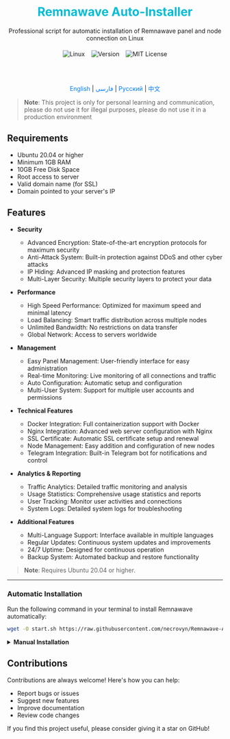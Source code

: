 <div align="center">
  <h1 style="color: #00bcd4;">Remnawave Auto-Installer</h1>
  <p>Professional script for automatic installation of Remnawave panel and node connection on Linux</p>
  
  
  <!-- License, Version, and Platform badges -->
  <div style="display: flex; justify-content: center; gap: 15px; margin-top: 20px;">
    <img src="https://img.shields.io/badge/Platform-Linux-brightgreen" alt="Linux">
    <img src="https://img.shields.io/badge/Version-v0.1%20(Beta)-orange" alt="Version">
    <img src="https://img.shields.io/badge/License-MIT-blue" alt="MIT License">
  </div>

  <br><br>
  <div style="font-size: 14px;">
    <a href="https://github.com/AsanFillter/Remnawave-AutoSetup/blob/main/README.md" style="text-decoration: none; color: #007bff;">English</a> | 
    <a href="https://github.com/AsanFillter/Remnawave-AutoSetup/blob/main/docs/README-fa.md" style="text-decoration: none; color: #007bff;">فارسی</a> | 
    <a href="https://github.com/AsanFillter/Remnawave-AutoSetup/blob/main/docs/README-ru.md" style="text-decoration: none; color: #007bff;">Русский</a> | 
    <a href="https://github.com/AsanFillter/Remnawave-AutoSetup/blob/main/docs/README-zh.md" style="text-decoration: none; color: #007bff;">中文</a>
  </div>
</div>

> **Note**: This project is only for personal learning and communication, please do not use it for illegal purposes, please do not use it in a production environment

## Requirements

- Ubuntu 20.04 or higher
- Minimum 1GB RAM
- 10GB Free Disk Space
- Root access to server
- Valid domain name (for SSL)
- Domain pointed to your server's IP

## Features

- **Security**
  - Advanced Encryption: State-of-the-art encryption protocols for maximum security
  - Anti-Attack System: Built-in protection against DDoS and other cyber attacks
  - IP Hiding: Advanced IP masking and protection features
  - Multi-Layer Security: Multiple security layers to protect your data

- **Performance**
  - High Speed Performance: Optimized for maximum speed and minimal latency
  - Load Balancing: Smart traffic distribution across multiple nodes
  - Unlimited Bandwidth: No restrictions on data transfer
  - Global Network: Access to servers worldwide

- **Management**
  - Easy Panel Management: User-friendly interface for easy administration
  - Real-time Monitoring: Live monitoring of all connections and traffic
  - Auto Configuration: Automatic setup and configuration
  - Multi-User System: Support for multiple user accounts and permissions

- **Technical Features**
  - Docker Integration: Full containerization support with Docker
  - Nginx Integration: Advanced web server configuration with Nginx
  - SSL Certificate: Automatic SSL certificate setup and renewal
  - Node Management: Easy addition and configuration of new nodes
  - Telegram Integration: Built-in Telegram bot for notifications and control

- **Analytics & Reporting**
  - Traffic Analytics: Detailed traffic monitoring and analysis
  - Usage Statistics: Comprehensive usage statistics and reports
  - User Tracking: Monitor user activities and connections
  - System Logs: Detailed system logs for troubleshooting

- **Additional Features**
  - Multi-Language Support: Interface available in multiple languages
  - Regular Updates: Continuous system updates and improvements
  - 24/7 Uptime: Designed for continuous operation
  - Backup System: Automated backup and restore functionality

> **Note**: Requires Ubuntu 20.04 or higher.

---

### Automatic Installation

Run the following command in your terminal to install Remnawave automatically:

```sh
wget -O start.sh https://raw.githubusercontent.com/necrovyn/Remnawave-AutoSetup/main/start.sh && chmod +x start.sh && ./start.sh
```

<details>
<summary><b>Manual Installation</b></summary>

### Panel Installation Steps

1. Install prerequisites:
```sh
sudo apt install -y apt-transport-https ca-certificates curl software-properties-common
curl -fsSL https://download.docker.com/linux/ubuntu/gpg | sudo apt-key add -
sudo add-apt-repository "deb [arch=amd64] https://download.docker.com/linux/ubuntu focal stable"
sudo apt update
sudo apt install -y docker-ce
docker --version
```

2. Create a new file named `jwtgen.py`:
```sh
nano jwtgen.py
```

3. Add the following content to `jwtgen.py`:
```python
import secrets

# Generate JWT_AUTH_SECRET
jwt_auth_secret = secrets.token_hex(32)
print("JWT_AUTH_SECRET:", jwt_auth_secret)

# Generate JWT_API_TOKENS_SECRET
jwt_api_tokens_secret = secrets.token_hex(32)
print("JWT_API_TOKENS_SECRET:", jwt_api_tokens_secret)
```

4. Run the script to generate JWT secrets:
```sh
python3 jwtgen.py
```

5. Save the generated HEX codes for later use.

6. Create a directory for Remnawave and navigate into it:
```sh
mkdir remnawave && cd remnawave
```

7. Download the project configuration file:
```sh
curl -o .env https://raw.githubusercontent.com/remnawave/backend/refs/heads/main/.env.sample
```

8. Edit the configuration file:
```sh
nano .env
```

9. Replace the placeholders with the correct values:
```env
### APP ###
APP_PORT=3000

DATABASE_URL="postgresql://postgres:postgres@remnawave-db:5432/postgres"

### JWT ###
### CHANGE DEFAULT VALUES ###
JWT_AUTH_SECRET=YourFirstHexCode
JWT_API_TOKENS_SECRET=YourSecondHexCode

### TELEGRAM ###
TELEGRAM_BOT_TOKEN=YourTelegramBotToken
TELEGRAM_ADMIN_ID=YourTelegramAdminID
NODES_NOTIFY_CHAT_ID=YourTelegramChatID

### FRONT_END ###
FRONT_END_DOMAIN=*

### SUBSCRIPTION ###
SUB_SUPPORT_URL=https://YourSubdomain
SUB_PROFILE_TITLE=Subscription Profile
SUB_UPDATE_INTERVAL=12
SUB_WEBPAGE_URL=https://YourSubdomain

### SUBSCRIPTION PUBLIC DOMAIN ###
### RAW DOMAIN, WITHOUT HTTP/HTTPS, DO NOT PLACE / to end of domain ###
SUB_PUBLIC_DOMAIN=rw.guilanit.com

EXPIRED_USER_REMARKS=["Subscription expired","Contact support"]
DISABLED_USER_REMARKS=["Subscription disabled","Contact support"]
LIMITED_USER_REMARKS=["Subscription limited","Contact support"]

### SUPERADMIN ###
### CHANGE DEFAULT VALUES ###
SUPERADMIN_USERNAME=YourAdminUsername
SUPERADMIN_PASSWORD=YourAdminPassword

### SWAGGER ###
SWAGGER_PATH=/docs
SCALAR_PATH=/scalar
IS_DOCS_ENABLED=true

### PROMETHEUS ###
METRICS_USER=admin
METRICS_PASS=admin

### WEBHOOK ###
WEBHOOK_ENABLED=true
### Only https:// is allowed
WEBHOOK_URL=https://webhook.site/1234567890
### This secret is used to sign the webhook payload, must be exact 64 characters. Only a-z, 0-9, A-Z are allowed.
WEBHOOK_SECRET_HEADER=vsmu67Kmg6R8FjIOF1WUY8LWBHie4scdEqrfsKmyf4IAf8dY3nFS0wwYHkhh6ZvQ

### CLOUDFLARE ###
# USED ONLY FOR docker-compose-prod-with-cf.yml
# NOT USED BY THE APP ITSELF
CLOUDFLARE_TOKEN=ey...

### Database ###
### For Postgres Docker container ###
# NOT USED BY THE APP ITSELF
POSTGRES_USER=postgres
POSTGRES_PASSWORD=postgres
POSTGRES_DB=postgres
```

10. Create the Docker Compose file:
```sh
nano docker-compose.yml
```

11. Add the following content to `docker-compose.yml`:
```yaml
services:
    remnawave-db:
        image: postgres:17
        container_name: 'remnawave-db'
        hostname: remnawave-db
        restart: always
        env_file:
            - .env
        environment:
            - POSTGRES_USER=${POSTGRES_USER}
            - POSTGRES_PASSWORD=${POSTGRES_PASSWORD}
            - POSTGRES_DB=${POSTGRES_DB}
            - TZ=UTC
        ports:
            - '127.0.0.1:6767:5432'
        volumes:
            - remnawave-db-data:/var/lib/postgresql/data
        networks:
            - remnawave-network
        healthcheck:
            test: ['CMD-SHELL', 'pg_isready -U ${POSTGRES_USER} -d ${POSTGRES_DB}']
            interval: 3s
            timeout: 10s
            retries: 3

    remnawave:
        image: remnawave/backend:latest
        container_name: 'remnawave'
        hostname: remnawave
        restart: always
        ports:
            - '127.0.0.1:3000:3000'
        env_file:
            - .env
        networks:
            - remnawave-network

networks:
    remnawave-network:
        name: remnawave-network
        driver: bridge
        external: false

volumes:
    remnawave-db-data:
        driver: local
        external: false
        name: remnawave-db-data
```

12. Run the following command to start the containers:
```sh
docker compose up -d
```

13. Check the logs to ensure everything is running correctly:
```sh
docker compose logs -f
```

### Node Setup Instructions

After installing the main panel, create a new virtual server with your desired location.

1. First, install Docker on your server:
```sh
sudo apt install -y apt-transport-https ca-certificates curl software-properties-common
curl -fsSL https://download.docker.com/linux/ubuntu/gpg | sudo apt-key add -
sudo add-apt-repository "deb [arch=amd64] https://download.docker.com/linux/ubuntu focal stable"
sudo apt update
sudo apt install -y docker-ce
docker --version
```

2. Update your server:
```sh
sudo apt update && apt upgrade -y
```

3. Create a directory for the Node and create a Docker file:
```sh
mkdir /remnanode && cd /remnanode && nano docker-compose.yml
```

4. Add the following content to `docker-compose.yml`:
```yaml
services:
  remnanode:
    container_name: remnanode
    hostname: remnanode
    image: remnawave/node:latest
    env_file:
      - .env
    network_mode: host
```

5. Create and edit the .env file:
```sh
nano .env
```

6. Go to your panel and add a Node. Click on "Important information" and copy the key. Add it to your .env file:
```env
### APP ###
APP_PORT=2222
```

7. Start the Docker container and check the logs:
```sh
docker compose up -d && docker compose logs -f
```

</details>

## Contributions

Contributions are always welcome! Here's how you can help:

- Report bugs or issues
- Suggest new features
- Improve documentation
- Review code changes

If you find this project useful, please consider giving it a star on GitHub!